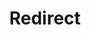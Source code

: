 ﻿---
layout: src/layouts/Redirect.astro
title: Redirect
redirect: https://octopus.com/docs/octopus-rest-api/cli/octopus-project-convert
pubDate:  2023-01-01
navSearch: false
navSitemap: false
navMenu: false
---

